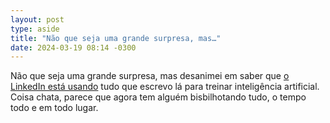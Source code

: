 ```yaml
---
layout: post
type: aside
title: "Não que seja uma grande surpresa, mas…"
date: 2024-03-19 08:14 -0300
---
```

Não que seja uma grande surpresa, mas desanimei em saber que [o LinkedIn está usando](https://www.linkedin.com/help/linkedin/answer/a5538339) tudo que escrevo lá para treinar inteligência artificial. Coisa chata, parece que agora tem alguém bisbilhotando tudo, o tempo todo e em todo lugar.
